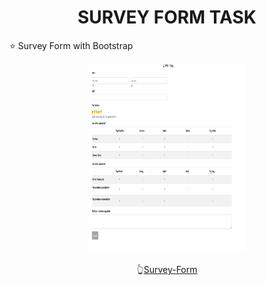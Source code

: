 <h1 align="center">SURVEY FORM TASK </h1>
⭐ Survey Form with Bootstrap

<p align="center">
<img src="/Assert/survey-form.png" width="250px" height="300px" alt="Selva">
<br>
  <br>
👆<a href="https://surveyform-task.netlify.app/">Survey-Form</a>
</p>
